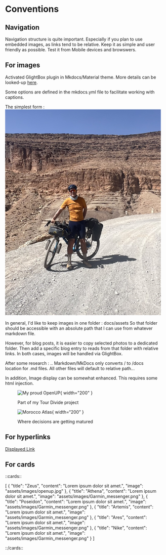 # Conventions

## Navigation

Navigation structure is quite important.
Especially if you plan to use embedded images, as links tend to be relative.
Keep it as simple and user friendly as possible.
Test it from Mobile devices and browswers.

## For images

Activated GlightBox plugin in Mkdocs/Material theme.
More details can be looked-up [here](https://blueswen.github.io/mkdocs-glightbox/).

Some options are defined in the mkdocs.yml file to facilitate working with captions.

The simplest form :
![Image test](blog/posts/day0/MarocSelfie.jpg)

In general, I'd like to keep images in one folder : docs/assets
So that folder should be accessible with an absolute path that I can use from whatever markdown file.

However, for blog posts, it is easier to copy selected photos to a dedicated folder.
Then add a specific blog entry to reads from that folder with relative links.
In both cases, images will be handled via GlightBox.

After some research :
.. Markdown/MkDocs only converts / to /docs location for .md files.
All other files will default to relative path...

In addition, Image display can be somewhat enhanced.
This requires some html injection.

<figure markdown>

![My proud OpenUP](assets/images/openup.jpg){ width="200" }
<figcaption markdown>Part of my Tour Divide project</figcaption>

![Morocco Atlas](/../assets/images/0MarocSelfie.jpg){ width=“200” }
<figcaption markdown>Where decisions are getting matured</figcaption>

</figure>

## For hyperlinks
[Displayed Link](https://hyperlinked.website.com)

## For cards

::cards::

[
  {
    "title": "Zeus",
    "content": "Lorem ipsum dolor sit amet.",
    "image": "assets/images/openup.jpg"
  },
  {
    "title": "Athena",
    "content": "Lorem ipsum dolor sit amet.",
    "image": "assets/images/Garmin_messenger.png"
  },
  {
    "title": "Poseidon",
    "content": "Lorem ipsum dolor sit amet.",
    "image": "assets/images/Garmin_messenger.png"
  },
  {
    "title": "Artemis",
    "content": "Lorem ipsum dolor sit amet.",
    "image": "assets/images/Garmin_messenger.png"
  },
  {
    "title": "Ares",
    "content": "Lorem ipsum dolor sit amet.",
    "image": "assets/images/Garmin_messenger.png"
  },
  {
    "title": "Nike",
    "content": "Lorem ipsum dolor sit amet.",
    "image": "assets/images/Garmin_messenger.png"
  }
]

::/cards::